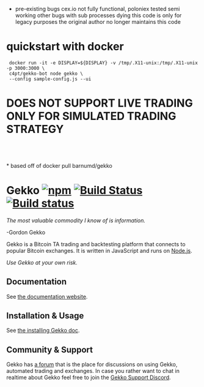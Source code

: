 * pre-existing bugs cex.io not fully functional, poloniex tested semi working other bugs with sub processes dying this code is only for legacy purposes the original author no longer maintains this code

# quickstart with docker
```
 docker run -it -e DISPLAY=${DISPLAY} -v /tmp/.X11-unix:/tmp/.X11-unix -p 3000:3000 \
 c4pt/gekko-bot node gekko \
 --config sample-config.js --ui 
```


# DOES NOT SUPPORT LIVE TRADING ONLY FOR SIMULATED TRADING STRATEGY
<br>
<br>
<br>
* based off of docker pull barnumd/gekko


# Gekko [![npm](https://img.shields.io/npm/dm/gekko.svg)]() [![Build Status](https://travis-ci.org/askmike/gekko.png)](https://travis-ci.org/askmike/gekko) [![Build status](https://ci.appveyor.com/api/projects/status/github/askmike/gekko?branch=stable&svg=true)](https://ci.appveyor.com/project/askmike/gekko)


*The most valuable commodity I know of is information.*

-Gordon Gekko

Gekko is a Bitcoin TA trading and backtesting platform that connects to popular Bitcoin exchanges. It is written in JavaScript and runs on [Node.js](http://nodejs.org).

*Use Gekko at your own risk.*

## Documentation

See [the documentation website](https://gekko.wizb.it/docs/introduction/about_gekko.html).

## Installation & Usage

See [the installing Gekko doc](https://gekko.wizb.it/docs/installation/installing_gekko.html).

## Community & Support

Gekko has [a forum](https://forum.gekko.wizb.it/) that is the place for discussions on using Gekko, automated trading and exchanges. In case you rather want to chat in realtime about Gekko feel free to join the [Gekko Support Discord](https://discord.gg/26wMygt).


